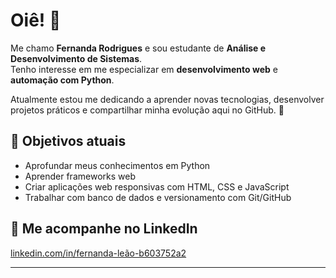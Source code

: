 # Oiê! 👋

Me chamo **Fernanda Rodrigues** e sou estudante de **Análise e Desenvolvimento de Sistemas**.  
Tenho interesse em me especializar em **desenvolvimento web** e **automação com Python**.

Atualmente estou me dedicando a aprender novas tecnologias, desenvolver projetos práticos e compartilhar minha evolução aqui no GitHub. 🚀

## 🌱 Objetivos atuais

- Aprofundar meus conhecimentos em Python
- Aprender frameworks web
- Criar aplicações web responsivas com HTML, CSS e JavaScript
- Trabalhar com banco de dados e versionamento com Git/GitHub

## 🔗 Me acompanhe no LinkedIn

[linkedin.com/in/fernanda-leão-b603752a2](https://www.linkedin.com/in/fernanda-le%C3%A3o-b603752a2/)

---

